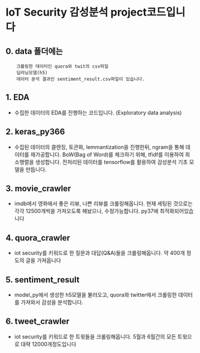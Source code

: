 # IoT Security 감성분석 project코드입니다

## 0. data 폴더에는 
		크롤링한 데이터인 quora와 twit의 csv파일
		딥러닝모델(h5)
		데이터 분석 결과인 sentiment_result.csv파일이 있습니다. 


## 1. EDA 
- 수집한 데이터의 EDA를 진행하는 코드입니다. (Exploratory data analysis)    


## 2. keras_py366
- 수집된 데이터의 클렌징, 토큰화, lemmantization을 진행한뒤, ngram을 통해 데이터를 재가공합니다.
BoW(Bag of Word)를 체크하기 위해, tfidf를 이용하여 희소행렬을 생성합니다.
전처리된 데이터를 tensorflow를 활용하여 감성분석 기초 모델을 만듭니다.    


## 3. movie_crawler
- imdb에서 영화에서 좋은 리뷰, 나쁜 리뷰를 크롤링해옵니다.
현재 세팅된 것으로는 각각 12500개씩을 가져오도록 해놨으나, 수정가능합니다.
py37에 최적화되어있습니다    



## 4. quora_crawler
- iot security를 키워드로 한 질문과 대답(Q&A)들을 크롤링해옵니다. 약 400개 정도의 글을 가져옵니다    


## 5. sentiment_result
- model_py에서 생성한 h5모델을 불러오고, quora와 twitter에서 크롤링한 데이터를 가져와서 감성을 분석합니다.    


## 6. tweet_crawler
- iot security를 키워드로 한 트윗들을 크롤링해옵니다. 5월과 6월간의 모든 트윗으로 대략 12000개정도입니다    